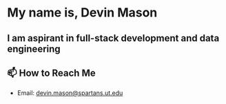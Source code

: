 # My name is, Devin Mason
## I am aspirant in full-stack development and data engineering
## 📫 How to Reach Me
- Email: devin.mason@spartans.ut.edu
